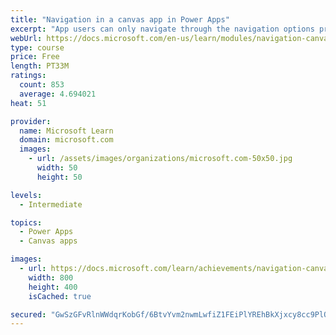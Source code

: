 ```yaml
---
title: "Navigation in a canvas app in Power Apps"
excerpt: "App users can only navigate through the navigation options provided by an app developer, and this module is designed to help you build a good navigation experience for your canvas app."
webUrl: https://docs.microsoft.com/en-us/learn/modules/navigation-canvas-app/
type: course
price: Free
length: PT33M
ratings:
  count: 853
  average: 4.694021
heat: 51

provider:
  name: Microsoft Learn
  domain: microsoft.com
  images:
    - url: /assets/images/organizations/microsoft.com-50x50.jpg
      width: 50
      height: 50

levels:
  - Intermediate

topics:
  - Power Apps
  - Canvas apps

images:
  - url: https://docs.microsoft.com/learn/achievements/navigation-canvas-app-social.png
    width: 800
    height: 400
    isCached: true

secured: "GwSzGFvRlnWWdqrKobGf/6BtvYvm2nwmLwfiZ1FEiPlYREhBkXjxcy8cc9PlQ+bg1POU+VqTRhQxXe3y0lnsIAiFx69ISJFwjRRBGQQVoagNzTJxuZ3YKVR847IBBQwJjmqh8p2Y4ql04j4NHn+1SL5aYnikQ21LTahbDqK9oIUVcP9KgembP0UszwbdooVwI5nN1rjdB+ZYaY/Apm+woNnak/WEROBJh86wshIpXtXCaFvCLwp+w02xTTYVqrmiVBruYuUMeLv0afwPfatdWF2h2h+bpItlFMgqsZ1o/ScIVySdAxfypAf63ULtlfSxHT1Y0tJ2FPMSBzdThqGHVIvidnNFNtzhbL0jIP30cRvb4UGBtzfxUbWhANQ42ErEeC/BHJbJTBnvnFTaIZNMO8tDXB7sWJuXgKvryTrV8x8=;BKSVELKotSuQpiopfVMiHA=="
---
```


